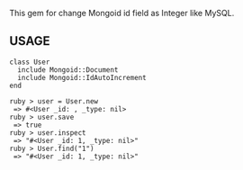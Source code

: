 This gem for change Mongoid id field as Integer like MySQL.

## USAGE

    class User
      include Mongoid::Document
      include Mongoid::IdAutoIncrement
    end

    ruby > user = User.new
     => #<User _id: , _type: nil>
    ruby > user.save
     => true
    ruby > user.inspect
     => "#<User _id: 1, _type: nil>"
    ruby > User.find("1")
     => "#<User _id: 1, _type: nil>"

